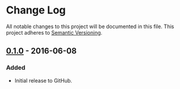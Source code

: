 # Change Log
All notable changes to this project will be documented in this file.
This project adheres to [Semantic Versioning](http://semver.org/).

## [0.1.0] - 2016-06-08
### Added
- Initial release to GitHub.

[0.1.0]: https://github.com/brightnucleus/boilerplate/compare/v0.0.0...v0.1.0

